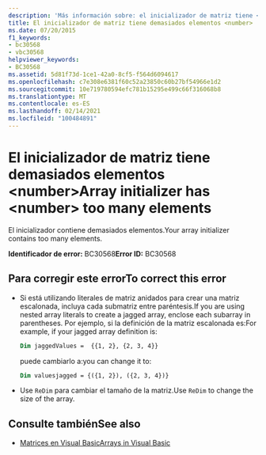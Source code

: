 ```yaml
---
description: 'Más información sobre: el inicializador de matriz tiene <number> demasiados elementos'
title: El inicializador de matriz tiene demasiados elementos <number>
ms.date: 07/20/2015
f1_keywords:
- bc30568
- vbc30568
helpviewer_keywords:
- BC30568
ms.assetid: 5d81f73d-1ce1-42a0-8cf5-f564d6094617
ms.openlocfilehash: c7e308e6381f60c52a23850c60b27bf54966e1d2
ms.sourcegitcommit: 10e719780594efc781b15295e499c66f316068b8
ms.translationtype: MT
ms.contentlocale: es-ES
ms.lasthandoff: 02/14/2021
ms.locfileid: "100484891"
---
```

# <a name="array-initializer-has-number-too-many-elements"></a><span data-ttu-id="d3a92-103">El inicializador de matriz tiene demasiados elementos \<number></span><span class="sxs-lookup"><span data-stu-id="d3a92-103">Array initializer has \<number> too many elements</span></span>

<span data-ttu-id="d3a92-104">El inicializador contiene demasiados elementos.</span><span class="sxs-lookup"><span data-stu-id="d3a92-104">Your array initializer contains too many elements.</span></span>

<span data-ttu-id="d3a92-105">**Identificador de error:** BC30568</span><span class="sxs-lookup"><span data-stu-id="d3a92-105">**Error ID:** BC30568</span></span>

## <a name="to-correct-this-error"></a><span data-ttu-id="d3a92-106">Para corregir este error</span><span class="sxs-lookup"><span data-stu-id="d3a92-106">To correct this error</span></span>

- <span data-ttu-id="d3a92-107">Si está utilizando literales de matriz anidados para crear una matriz escalonada, incluya cada submatriz entre paréntesis.</span><span class="sxs-lookup"><span data-stu-id="d3a92-107">If you are using nested array literals to create a jagged array, enclose each subarray in parentheses.</span></span> <span data-ttu-id="d3a92-108">Por ejemplo, si la definición de la matriz escalonada es:</span><span class="sxs-lookup"><span data-stu-id="d3a92-108">For example, if your jagged array definition is:</span></span>

  ```vb
  Dim jaggedValues =  {{1, 2}, {2, 3, 4}}
  ```

  <span data-ttu-id="d3a92-109">puede cambiarlo a:</span><span class="sxs-lookup"><span data-stu-id="d3a92-109">you can change it to:</span></span>

  ```vb
  Dim valuesjagged = {({1, 2}), ({2, 3, 4})}
  ```

- <span data-ttu-id="d3a92-110">Use `ReDim` para cambiar el tamaño de la matriz.</span><span class="sxs-lookup"><span data-stu-id="d3a92-110">Use `ReDim` to change the size of the array.</span></span>

## <a name="see-also"></a><span data-ttu-id="d3a92-111">Consulte también</span><span class="sxs-lookup"><span data-stu-id="d3a92-111">See also</span></span>

- [<span data-ttu-id="d3a92-112">Matrices en Visual Basic</span><span class="sxs-lookup"><span data-stu-id="d3a92-112">Arrays in Visual Basic</span></span>](../programming-guide/language-features/arrays/index.md)
